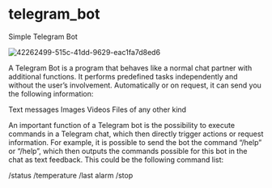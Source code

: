 # telegram_bot
Simple Telegram Bot


![42262499-515c-41dd-9629-eac1fa7d8ed6](https://user-images.githubusercontent.com/67625625/166683501-1807a47e-184f-4824-8370-6d1aa085edc6.jpg)

A Telegram Bot is a program that behaves like a normal chat partner with additional functions. It performs predefined tasks independently and without the user’s involvement. Automatically or on request, it can send you the following information:

Text messages
Images
Videos
Files of any other kind

An important function of a Telegram bot is the possibility to execute commands in a Telegram chat, which then directly trigger actions or request information. For example, it is possible to send the bot the command “/help” or “/help”, which then outputs the commands possible for this bot in the chat as text feedback. This could be the following command list:

/status
/temperature
/last alarm
/stop

